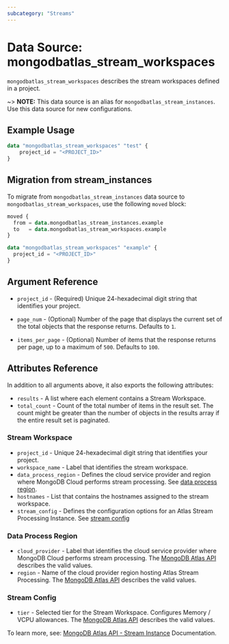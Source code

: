 ```yaml
---
subcategory: "Streams"
---
```


# Data Source: mongodbatlas_stream_workspaces

`mongodbatlas_stream_workspaces` describes the stream workspaces defined in a project.

~> **NOTE:** This data source is an alias for `mongodbatlas_stream_instances`. Use this data source for new configurations.

## Example Usage

```terraform
data "mongodbatlas_stream_workspaces" "test" {
    project_id = "<PROJECT_ID>"
}
```

## Migration from stream_instances

To migrate from `mongodbatlas_stream_instances` data source to `mongodbatlas_stream_workspaces`, use the following `moved` block:

```terraform
moved {
  from = data.mongodbatlas_stream_instances.example
  to   = data.mongodbatlas_stream_workspaces.example
}

data "mongodbatlas_stream_workspaces" "example" {
  project_id = "<PROJECT_ID>"
}
```

## Argument Reference

* `project_id` - (Required) Unique 24-hexadecimal digit string that identifies your project.

* `page_num` - (Optional) Number of the page that displays the current set of the total objects that the response returns. Defaults to `1`.
* `items_per_page` - (Optional) Number of items that the response returns per page, up to a maximum of `500`. Defaults to `100`.


## Attributes Reference

In addition to all arguments above, it also exports the following attributes:

* `results` - A list where each element contains a Stream Workspace.
* `total_count` - Count of the total number of items in the result set. The count might be greater than the number of objects in the results array if the entire result set is paginated.

### Stream Workspace

* `project_id` - Unique 24-hexadecimal digit string that identifies your project.
* `workspace_name` - Label that identifies the stream workspace.
* `data_process_region` - Defines the cloud service provider and region where MongoDB Cloud performs stream processing. See [data process region](#data-process-region).
* `hostnames` - List that contains the hostnames assigned to the stream workspace.
* `stream_config` - Defines the configuration options for an Atlas Stream Processing Instance. See [stream config](#stream-config)

### Data Process Region

* `cloud_provider` - Label that identifies the cloud service provider where MongoDB Cloud performs stream processing. The [MongoDB Atlas API](https://www.mongodb.com/docs/atlas/reference/api-resources-spec/#tag/Streams/operation/creategroupstreamworkspace) describes the valid values.
* `region` - Name of the cloud provider region hosting Atlas Stream Processing. The [MongoDB Atlas API](https://www.mongodb.com/docs/atlas/reference/api-resources-spec/#tag/Streams/operation/creategroupstreamworkspace) describes the valid values.
  
### Stream Config

* `tier` - Selected tier for the Stream Workspace. Configures Memory / VCPU allowances. The [MongoDB Atlas API](https://www.mongodb.com/docs/atlas/reference/api-resources-spec/#tag/Streams/operation/creategroupstreamworkspace) describes the valid values.

To learn more, see: [MongoDB Atlas API - Stream Instance](https://www.mongodb.com/docs/atlas/reference/api-resources-spec/#tag/Streams/operation/creategroupstreamworkspace) Documentation.
